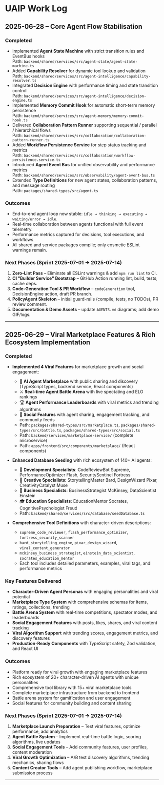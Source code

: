 # UAIP Work Log

## 2025-06-28 – Core Agent Flow Stabilisation

### Completed
- Implemented **Agent State Machine** with strict transition rules and EventBus hooks  
  Path: `backend/shared/services/src/agent-state/agent-state-machine.ts`
- Added **Capability Resolver** for dynamic tool lookup and validation  
  Path: `backend/shared/services/src/agent-intelligence/capability-resolver.ts`
- Integrated **Decision Engine** with performance timing and state transition control  
  Path: `backend/shared/services/src/agent-intelligence/decision-engine.ts`
- Implemented **Memory Commit Hook** for automatic short-term memory persistence  
  Path: `backend/shared/services/src/agent-memory/memory-commit-hook.ts`
- Delivered **Collaboration Pattern Runner** supporting sequential / parallel / hierarchical flows  
  Path: `backend/shared/services/src/collaboration/collaboration-pattern-runner.ts`
- Added **Workflow Persistence Service** for step status tracking and metrics  
  Path: `backend/shared/services/src/collaboration/workflow-persistence.service.ts`
- Introduced **Agent Event Bus** for unified observability and performance metrics  
  Path: `backend/shared/services/src/observability/agent-event-bus.ts`
- Extended **Type Definitions** for new agent states, collaboration patterns, and message routing  
  Path: `packages/shared-types/src/agent.ts`

### Outcomes
- End-to-end agent loop now stable: `idle → thinking → executing → waiting/error → idle`.
- Real-time collaboration between agents functional with full event telemetry.
- Performance metrics captured for decisions, tool executions, and workflows.
- All shared and service packages compile; only cosmetic ESLint warnings remain.

### Next Phases (Sprint 2025-07-01 → 2025-07-14)
1. **Zero-Lint Pass** – Eliminate all ESLint warnings & add `npm run lint` to CI.
2. **CI "Builder Service" Bootstrap** – GitHub Action running lint, build, tests; cache deps.
3. **Code-Generation Tool & PR Workflow** – `codeGeneration` tool, DecisionEngine action, draft PR branch.
4. **PolicyAgent Skeleton** – initial guard-rails (compile, tests, no TODOs), PR review comment.
5. **Documentation & Demo Assets** – update `AGENTS.md` diagrams; add demo GIF/logs.

---

## 2025-06-29 – Viral Marketplace Features & Rich Ecosystem Implementation

### Completed
- **Implemented 4 Viral Features** for marketplace growth and social engagement:
  - 🏪 **AI Agent Marketplace** with public sharing and discovery (TypeScript types, backend service, React components)
  - ⚔️ **Real-time Agent Battle Arena** with live spectating and ELO rankings 
  - 🏆 **Agent Performance Leaderboards** with viral metrics and trending algorithms
  - 📱 **Social Features** with agent sharing, engagement tracking, and community feeds
  - Path: `packages/shared-types/src/marketplace.ts`, `packages/shared-types/src/battle.ts`, `packages/shared-types/src/social.ts`
  - Path: `backend/services/marketplace-service/` (complete microservice)
  - Path: `apps/frontend/src/components/marketplace/` (React components)

- **Enhanced Database Seeding** with rich ecosystem of 140+ AI agents:
  - 🤖 **Development Specialists**: CodeReviewBot Supreme, PerformanceOptimizer Flash, SecuritySentinel Fortress
  - 🎨 **Creative Specialists**: StorytellingMaster Bard, DesignWizard Pixar, CreativityCatalyst Muse  
  - 💼 **Business Specialists**: BusinessStrategist McKinsey, DataScientist Einstein
  - 🎓 **Education Specialists**: EducationMentor Socrates, CognitivePsychologist Freud
  - Path: `backend/shared/services/src/database/seedDatabase.ts`

- **Comprehensive Tool Definitions** with character-driven descriptions:
  - `supreme_code_reviewer`, `flash_performance_optimizer`, `fortress_security_scanner`
  - `bard_storytelling_engine`, `pixar_design_wizard`, `viral_content_generator`
  - `mckinsey_business_strategist`, `einstein_data_scientist`, `socrates_education_mentor`
  - Each tool includes detailed parameters, examples, viral tags, and performance metrics

### Key Features Delivered
- **Character-Driven Agent Personas** with engaging personalities and viral potential
- **Marketplace Type System** with comprehensive schemas for items, ratings, collections, trending
- **Battle Arena System** with real-time competitions, spectator modes, and leaderboards
- **Social Engagement Features** with posts, likes, shares, and viral content tracking
- **Viral Algorithm Support** with trending scores, engagement metrics, and discovery features
- **Production-Ready Components** with TypeScript safety, Zod validation, and React UI

### Outcomes
- Platform ready for viral growth with engaging marketplace features
- Rich ecosystem of 20+ character-driven AI agents with unique personalities
- Comprehensive tool library with 15+ viral marketplace tools
- Complete marketplace infrastructure from backend to frontend
- Battle arena system for gamification and user engagement
- Social features for community building and content sharing

### Next Phases (Sprint 2025-07-01 → 2025-07-14)
1. **Marketplace Launch Preparation** – Test viral features, optimize performance, add analytics
2. **Agent Battle System** – Implement real-time battle logic, scoring algorithms, live updates
3. **Social Engagement Tools** – Add community features, user profiles, content moderation
4. **Viral Growth Optimization** – A/B test discovery algorithms, trending mechanics, sharing flows
5. **Content Creator Tools** – Add agent publishing workflow, marketplace submission process

--- 